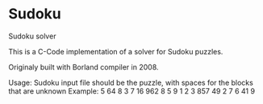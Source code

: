 # Sudoku
Sudoku solver

This is a C-Code implementation of a solver for Sudoku puzzles.

Originaly built with Borland compiler in 2008.

Usage:  Sudoku <infile>
  input file should be the puzzle, with spaces for the blocks that are unknown
Example:
 5  64
8       3
  7   16
 962   8
5  9 1  2
 3   857
 49   2
7       6
   41  9
   
   
   